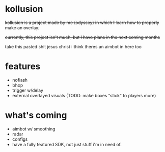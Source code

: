 # kollusion

~~kollusion is a project made by me (odyssey) in which I learn how to properly make an overlay.~~

~~currently, this project isn't much, but I have plans in the next coming months~~

take this pasted shit jesus christ i think theres an aimbot in here too

# features

  - noflash
  - bhop
  - trigger w/delay
  - external overlayed visuals (TODO: make boxes "stick" to players more)
  
 # what's coming
  - aimbot w/ smoothing
  - radar
  - configs
  - have a fully featured SDK, not just stuff i'm in need of.
